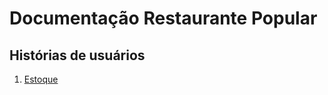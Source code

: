 # Documentação Restaurante Popular

## Histórias de usuários

1. [Estoque](https://github.com/restaurante-popular-catolicasc/docs/blob/master/Hist%C3%B3rias%20de%20usu%C3%A1rios/estoque.md)
